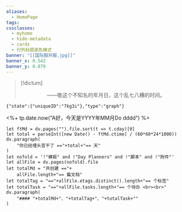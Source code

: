 ```yaml
---
aliases:
  - HomePage
tags: 
cssclasses:
  - myhome
  - hide-metadata
  - cards
  - 行列标题底色模式
banner: "[[国际服开服.jpg]]"
banner_x: 0.542
banner_y: 0.879
---
```

> [!dictum] 
> <center>——敬这个不知名的年月日，这个乱七八糟的时间。</center>
> 

```templify-embed
{"state":{"uniqueID":"7kg3i"},"type":"graph"}
```

<%+ tp.date.now("A好，今天是YYYY年MM月Do dddd") %>

```dataviewjs
let ftMd = dv.pages("").file.sort(t => t.cday)[0]
let total = parseInt([new Date() - ftMd.ctime] / (60*60*24*1000))
dv.paragraph(
	"你已经埋头苦干了 =="+total+"== 天"
)
let nofold = '!"模板" and !"Day Planners" and !"脚本" and !"附件"'
let allFile = dv.pages(nofold).file
let totalMd = "共创建 =="+
	allFile.length+"== 篇文档"
let totalTag = "=="+allFile.etags.distinct().length+"== 个标签"
let totalTask = "=="+allFile.tasks.length+"== 个待办 <br><br>"
dv.paragraph(
	"#### "+totalMd+"、"+totalTag+"、"+totalTask+""
)
```